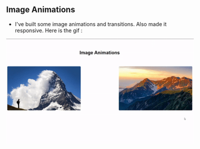 ## Image Animations

- I've built some image animations and transitions. Also made it responsive. Here is the gif :

![gif](https://raw.githubusercontent.com/emreharman/css-studies/master/3-Image_Animations/img/image-animation.gif)
